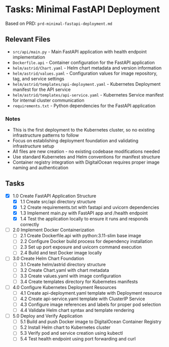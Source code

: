 # Tasks: Minimal FastAPI Deployment

Based on PRD: `prd-minimal-fastapi-deployment.md`

## Relevant Files

- `src/api/main.py` - Main FastAPI application with health endpoint implementation
- `Dockerfile.api` - Container configuration for the FastAPI application
- `helm/astrid/Chart.yaml` - Helm chart metadata and version information
- `helm/astrid/values.yaml` - Configuration values for image repository, tag, and service settings
- `helm/astrid/templates/api-deployment.yaml` - Kubernetes Deployment manifest for the API service
- `helm/astrid/templates/api-service.yaml` - Kubernetes Service manifest for internal cluster communication
- `requirements.txt` - Python dependencies for the FastAPI application

### Notes

- This is the first deployment to the Kubernetes cluster, so no existing infrastructure patterns to follow
- Focus on establishing deployment foundation and validating infrastructure setup
- All files are new creation - no existing codebase modifications needed
- Use standard Kubernetes and Helm conventions for manifest structure
- Container registry integration with DigitalOcean requires proper image naming and authentication

## Tasks

- [x] 1.0 Create FastAPI Application Structure
  - [x] 1.1 Create src/api directory structure
  - [x] 1.2 Create requirements.txt with fastapi and uvicorn dependencies
  - [x] 1.3 Implement main.py with FastAPI app and /health endpoint
  - [x] 1.4 Test the application locally to ensure it runs and responds correctly
- [ ] 2.0 Implement Docker Containerization
  - [ ] 2.1 Create Dockerfile.api with python:3.11-slim base image
  - [ ] 2.2 Configure Docker build process for dependency installation
  - [ ] 2.3 Set up port exposure and uvicorn command execution
  - [ ] 2.4 Build and test Docker image locally
- [ ] 3.0 Create Helm Chart Foundation
  - [ ] 3.1 Create helm/astrid directory structure
  - [ ] 3.2 Create Chart.yaml with chart metadata
  - [ ] 3.3 Create values.yaml with image configuration
  - [ ] 3.4 Create templates directory for Kubernetes manifests
- [ ] 4.0 Configure Kubernetes Deployment Resources
  - [ ] 4.1 Create api-deployment.yaml template with Deployment resource
  - [ ] 4.2 Create api-service.yaml template with ClusterIP Service
  - [ ] 4.3 Configure image references and labels for proper pod selection
  - [ ] 4.4 Validate Helm chart syntax and template rendering
- [ ] 5.0 Deploy and Verify Application
  - [ ] 5.1 Build and push Docker image to DigitalOcean Container Registry
  - [ ] 5.2 Install Helm chart to Kubernetes cluster
  - [ ] 5.3 Verify pod and service creation using kubectl
  - [ ] 5.4 Test health endpoint using port forwarding and curl